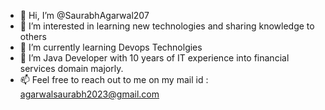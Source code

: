 - 👋 Hi, I’m @SaurabhAgarwal207
- 👀 I’m interested in learning new technologies and sharing knowledge to others
- 🌱 I’m currently learning Devops Technolgies
- 💞️ I’m Java Developer with 10 years of IT experience into financial services domain majorly.
- 📫 Feel free to reach out to me on my mail id : agarwalsaurabh2023@gmail.com

<!---
SaurabhAgarwal207/SaurabhAgarwal207 is a ✨ special ✨ repository because its `README.md` (this file) appears on your GitHub profile.
You can click the Preview link to take a look at your changes.
--->
